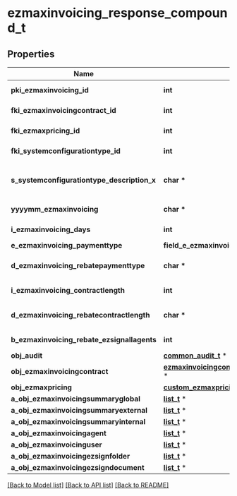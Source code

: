 # ezmaxinvoicing_response_compound_t

## Properties
Name | Type | Description | Notes
------------ | ------------- | ------------- | -------------
**pki_ezmaxinvoicing_id** | **int** | The unique ID of the Ezmaxinvoicing | [optional] 
**fki_ezmaxinvoicingcontract_id** | **int** | The unique ID of the Ezmaxinvoicingcontract | 
**fki_ezmaxpricing_id** | **int** | The unique ID of the Ezmaxpricing | 
**fki_systemconfigurationtype_id** | **int** | The unique ID of the Systemconfigurationtype | 
**s_systemconfigurationtype_description_x** | **char \*** | The description of the Systemconfigurationtype in the language of the requester | 
**yyyymm_ezmaxinvoicing** | **char \*** | The YYYYMM period of the Ezmaxinvoicing | 
**i_ezmaxinvoicing_days** | **int** | The number of days invoiced | 
**e_ezmaxinvoicing_paymenttype** | **field_e_ezmaxinvoicing_paymenttype_t \*** |  | 
**d_ezmaxinvoicing_rebatepaymenttype** | **char \*** | The percentage of rebate depending of the payment type | 
**i_ezmaxinvoicing_contractlength** | **int** | The length of the contract in years | 
**d_ezmaxinvoicing_rebatecontractlength** | **char \*** | The percentage of rebate depending of the contract length | 
**b_ezmaxinvoicing_rebate_ezsignallagents** | **int** | Whether the rebate for eZsign is for all agents | 
**obj_audit** | [**common_audit_t**](common_audit.md) \* |  | [optional] 
**obj_ezmaxinvoicingcontract** | [**ezmaxinvoicingcontract_response_compound_t**](ezmaxinvoicingcontract_response_compound.md) \* |  | 
**obj_ezmaxpricing** | [**custom_ezmaxpricing_response_t**](custom_ezmaxpricing_response.md) \* |  | 
**a_obj_ezmaxinvoicingsummaryglobal** | [**list_t**](ezmaxinvoicingsummaryglobal_response_compound.md) \* |  | 
**a_obj_ezmaxinvoicingsummaryexternal** | [**list_t**](ezmaxinvoicingsummaryexternal_response_compound.md) \* |  | 
**a_obj_ezmaxinvoicingsummaryinternal** | [**list_t**](ezmaxinvoicingsummaryinternal_response_compound.md) \* |  | 
**a_obj_ezmaxinvoicingagent** | [**list_t**](ezmaxinvoicingagent_response_compound.md) \* |  | 
**a_obj_ezmaxinvoicinguser** | [**list_t**](ezmaxinvoicinguser_response_compound.md) \* |  | 
**a_obj_ezmaxinvoicingezsignfolder** | [**list_t**](object.md) \* |  | 
**a_obj_ezmaxinvoicingezsigndocument** | [**list_t**](object.md) \* |  | 

[[Back to Model list]](../README.md#documentation-for-models) [[Back to API list]](../README.md#documentation-for-api-endpoints) [[Back to README]](../README.md)


